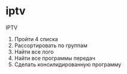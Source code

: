 # iptv
IPTV

1) Пройти 4 списка
2) Рассортировать по группам
3) Найти все лого
4) Найти все программы передач
5) Сделать консилидированную программу
